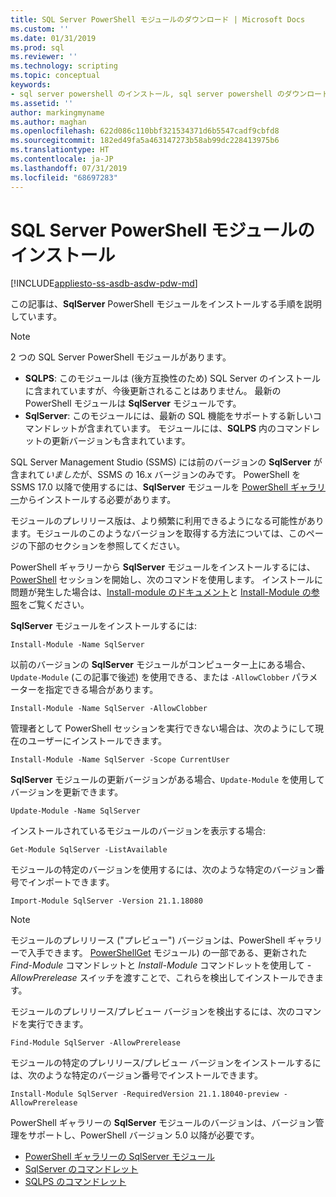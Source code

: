 ```yaml
---
title: SQL Server PowerShell モジュールのダウンロード | Microsoft Docs
ms.custom: ''
ms.date: 01/31/2019
ms.prod: sql
ms.reviewer: ''
ms.technology: scripting
ms.topic: conceptual
keywords:
- sql server powershell のインストール, sql server powershell のダウンロード
ms.assetid: ''
author: markingmyname
ms.author: maghan
ms.openlocfilehash: 622d086c110bbf321534371d6b5547cadf9cbfd8
ms.sourcegitcommit: 182ed49fa5a463147273b58ab99dc228413975b6
ms.translationtype: HT
ms.contentlocale: ja-JP
ms.lasthandoff: 07/31/2019
ms.locfileid: "68697283"
---
```

# <a name="install-sql-server-powershell-module"></a>SQL Server PowerShell モジュールのインストール
[!INCLUDE[appliesto-ss-asdb-asdw-pdw-md](../includes/appliesto-ss-asdb-asdw-pdw-md.md)]

この記事は、**SqlServer** PowerShell モジュールをインストールする手順を説明しています。
> [!NOTE]
> 2 つの SQL Server PowerShell モジュールがあります。 
> * **SQLPS**: このモジュールは (後方互換性のため) SQL Server のインストールに含まれていますが、今後更新されることはありません。 最新の PowerShell モジュールは **SqlServer** モジュールです。
> * **SqlServer**: このモジュールには、最新の SQL 機能をサポートする新しいコマンドレットが含まれています。 モジュールには、**SQLPS** 内のコマンドレットの更新バージョンも含まれています。 

SQL Server Management Studio (SSMS) には前のバージョンの **SqlServer** が含まれて*いました*が、SSMS の 16.x バージョンのみです。 PowerShell を SSMS 17.0 以降で使用するには、**SqlServer** モジュールを [PowerShell ギャラリー](https://www.powershellgallery.com/packages/Sqlserver)からインストールする必要があります。

モジュールのプレリリース版は、より頻繁に利用できるようになる可能性があります。モジュールのこのようなバージョンを取得する方法については、このページの下部のセクションを参照してください。

PowerShell ギャラリーから **SqlServer** モジュールをインストールするには、[PowerShell](https://docs.microsoft.com/powershell/scripting/powershell-scripting) セッションを開始し、次のコマンドを使用します。 インストールに問題が発生した場合は、[Install-module のドキュメント](https://docs.microsoft.com/powershell/gallery/psget/module/psget_install-module)と [Install-Module の参照](https://docs.microsoft.com/powershell/module/powershellget/Install-Module)をご覧ください。

**SqlServer** モジュールをインストールするには:

```Install-Module -Name SqlServer```

以前のバージョンの **SqlServer** モジュールがコンピューター上にある場合、`Update-Module` (この記事で後述) を使用できる、または `-AllowClobber` パラメーターを指定できる場合があります。  

```Install-Module -Name SqlServer -AllowClobber```

管理者として PowerShell セッションを実行できない場合は、次のようにして現在のユーザーにインストールできます。

```Install-Module -Name SqlServer -Scope CurrentUser```

**SqlServer** モジュールの更新バージョンがある場合、`Update-Module` を使用してバージョンを更新できます。

```Update-Module -Name SqlServer```

インストールされているモジュールのバージョンを表示する場合:

```Get-Module SqlServer -ListAvailable```

モジュールの特定のバージョンを使用するには、次のような特定のバージョン番号でインポートできます。

```Import-Module SqlServer -Version 21.1.18080```

> [!NOTE]
> モジュールのプレリリース ("プレビュー") バージョンは、PowerShell ギャラリーで入手できます。 [PowerShellGet](https://www.powershellgallery.com/packages/PowerShellGet) モジュール) の一部である、更新された *Find-Module* コマンドレットと *Install-Module* コマンドレットを使用して *-AllowPrerelease* スイッチを渡すことで、これらを検出してインストールできます。
>
> モジュールのプレリリース/プレビュー バージョンを検出するには、次のコマンドを実行できます。
>
> ```Find-Module SqlServer -AllowPrerelease```
>
> モジュールの特定のプレリリース/プレビュー バージョンをインストールするには、次のような特定のバージョン番号でインストールできます。
>
> ```Install-Module SqlServer -RequiredVersion 21.1.18040-preview -AllowPrerelease```
> 

PowerShell ギャラリーの **SqlServer** モジュールのバージョンは、バージョン管理をサポートし、PowerShell バージョン 5.0 以降が必要です。 

* [PowerShell ギャラリーの SqlServer モジュール](https://www.powershellgallery.com/packages/Sqlserver) 
* [SqlServer のコマンドレット](https://docs.microsoft.com/powershell/module/sqlserver)
* [SQLPS のコマンドレット](https://docs.microsoft.com/powershell/module/sqlps)
